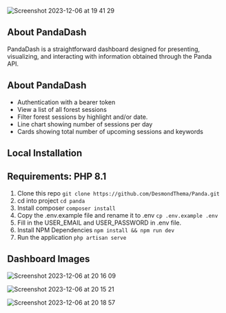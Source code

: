 
![Screenshot 2023-12-06 at 19 41 29](https://github.com/DesmondThema/Panda/assets/25475754/b02ea7a6-5af3-4470-9c29-7b6add702d0b)

## About PandaDash 

PandaDash is a straightforward dashboard designed for presenting, visualizing, and interacting with information obtained through the Panda API.

## About PandaDash 
- Authentication with a bearer token
- View a list of all forest sessions
- Filter forest sessions by highlight and/or date.
- Line chart showing number of sessions per day
- Cards showing total number of upcoming sessions and keywords 

## Local Installation
## Requirements: PHP 8.1 
1. Clone this repo 
`git clone https://github.com/DesmondThema/Panda.git`
2. cd into project
`cd panda`
3. Install composer 
`composer install`
4. Copy the .env.example file and rename it to .env
`cp .env.example .env`
5. Fill in the USER_EMAIL and USER_PASSWORD in .env file.
6. Install NPM Dependencies 
`npm install && npm run dev`
7. Run the application
`php artisan serve`

## Dashboard Images

![Screenshot 2023-12-06 at 20 16 09](https://github.com/DesmondThema/Panda/assets/25475754/0d12b122-a4bc-44cd-a80b-a6f23b70233f)

![Screenshot 2023-12-06 at 20 15 21](https://github.com/DesmondThema/Panda/assets/25475754/f6c1b24f-2ecb-4236-b1c1-680fc6b5c38b)


![Screenshot 2023-12-06 at 20 18 57](https://github.com/DesmondThema/Panda/assets/25475754/8fbde394-a718-48bf-a424-7a93fa7ccf9a)

